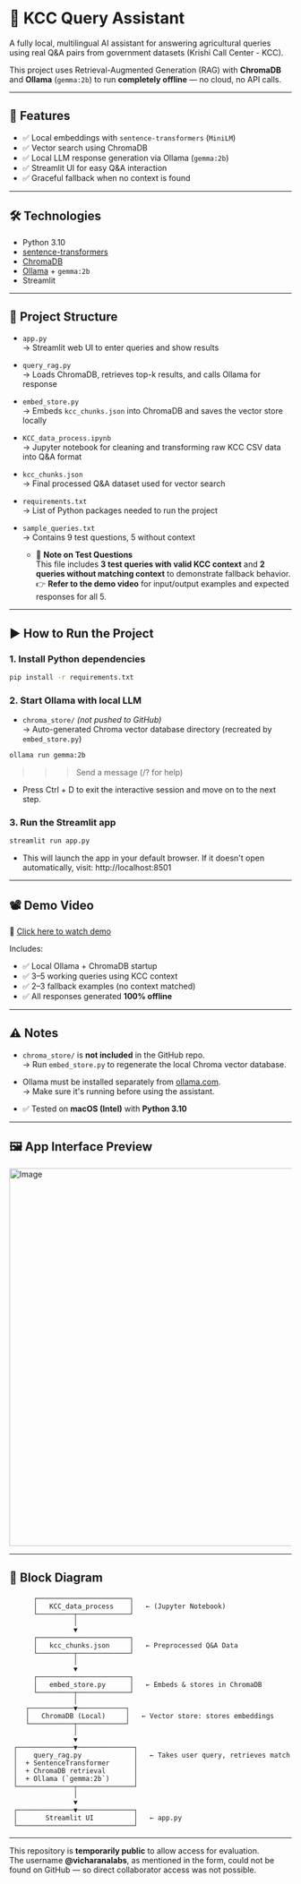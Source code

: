# 🌾 KCC Query Assistant

A fully local, multilingual AI assistant for answering agricultural queries using real Q&A pairs from government datasets (Krishi Call Center - KCC).

This project uses Retrieval-Augmented Generation (RAG) with **ChromaDB** and **Ollama** (`gemma:2b`) to run **completely offline** — no cloud, no API calls.

---

## 🚀 Features

- ✅ Local embeddings with `sentence-transformers` (`MiniLM`)
- ✅ Vector search using ChromaDB
- ✅ Local LLM response generation via Ollama (`gemma:2b`)
- ✅ Streamlit UI for easy Q&A interaction
- ✅ Graceful fallback when no context is found

---

## 🛠️ Technologies

- Python 3.10
- [sentence-transformers](https://www.sbert.net/)
- [ChromaDB](https://www.trychroma.com/)
- [Ollama](https://ollama.com/) + `gemma:2b`
- Streamlit

---

## 📂 Project Structure
- `app.py`  
  → Streamlit web UI to enter queries and show results

- `query_rag.py`  
  → Loads ChromaDB, retrieves top-k results, and calls Ollama for response

- `embed_store.py`  
  → Embeds `kcc_chunks.json` into ChromaDB and saves the vector store locally

- `KCC_data_process.ipynb`  
  → Jupyter notebook for cleaning and transforming raw KCC CSV data into Q&A format

- `kcc_chunks.json`  
  → Final processed Q&A dataset used for vector search

- `requirements.txt`  
  → List of Python packages needed to run the project

- `sample_queries.txt`  
  → Contains 9 test questions, 5 without context  
    - 🧪 **Note on Test Questions**  
      This file includes **3 test queries with valid KCC context** and **2 queries without matching context** to demonstrate fallback behavior.  
      👉 **Refer to the demo video** for input/output examples and expected responses for all 5.


---

## ▶️ How to Run the Project

### 1. Install Python dependencies

```bash
pip install -r requirements.txt
```

### 2. Start Ollama with local LLM

- `chroma_store/` *(not pushed to GitHub)*  
  → Auto-generated Chroma vector database directory (recreated by `embed_store.py`)

```bash
ollama run gemma:2b
```
>>> Send a message (/? for help)

- Press Ctrl + D to exit the interactive session and move on to the next step.


### 3. Run the Streamlit app

```bash
streamlit run app.py
```

- This will launch the app in your default browser.
If it doesn't open automatically, visit: http://localhost:8501

---

## 📽️ Demo Video  
🔗 [Click here to watch demo](https://drive.google.com/file/d/1hglyiJi6P-5Uyz4OPLm6l1qOybW-3vSn/view?usp=sharing)  <!-- Replace # with actual video link -->

Includes:
- ✅ Local Ollama + ChromaDB startup
- ✅ 3–5 working queries using KCC context
- ✅ 2–3 fallback examples (no context matched)
- ✅ All responses generated **100% offline**

---

## ⚠️ Notes

- `chroma_store/` is **not included** in the GitHub repo.  
  → Run `embed_store.py` to regenerate the local Chroma vector database.

- Ollama must be installed separately from [ollama.com](https://ollama.com).  
  → Make sure it's running before using the assistant.

- ✅ Tested on **macOS (Intel)** with **Python 3.10**

---

## 🖼️ App Interface Preview

<img width="675" alt="Image" src="https://github.com/user-attachments/assets/7188f9ca-f4c2-43eb-aa51-0583d5d28d48" />

---

## 🎨 Block Diagram

          ┌───────────────────────┐
          │   KCC_data_process    │   ← (Jupyter Notebook)
          └─────────┬─────────────┘
                    │
                    ▼
          ┌───────────────────────┐
          │   kcc_chunks.json     │   ← Preprocessed Q&A Data
          └─────────┬─────────────┘
                    │
                    ▼
          ┌───────────────────────┐
          │   embed_store.py      │   ← Embeds & stores in ChromaDB
          └─────────┬─────────────┘
                    │
        ┌───────────▼────────────┐
        │   ChromaDB (Local)     │   ← Vector store: stores embeddings
        └───────────┬────────────┘
                    │
                    ▼
     ┌──────────────▼──────────────┐
     │    query_rag.py             │   ← Takes user query, retrieves match
     │  + SentenceTransformer      │
     │  + ChromaDB retrieval       │
     │  + Ollama (`gemma:2b`)      │
     └──────────────┬──────────────┘
                    │
                    ▼
     ┌──────────────▼──────────────┐
     │       Streamlit UI          │   ← app.py      
     └─────────────────────────────┘
---

This repository is **temporarily public** to allow access for evaluation.  
The username **@vicharanalabs**, as mentioned in the form, could not be found on GitHub — so direct collaborator access was not possible.




